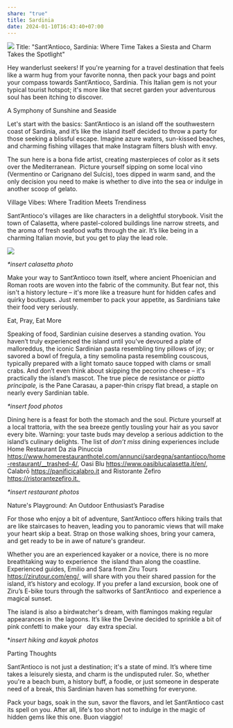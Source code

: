 ```yaml
---
share: "true"
title: Sardinia
date: 2024-01-10T16:43:40+07:00
---
```


![](../../images/20240110164636.png)
Title: "Sant’Antioco, Sardinia: Where Time Takes a Siesta and Charm Takes the Spotlight"

Hey wanderlust seekers! If you're yearning for a travel destination that feels like a warm hug from your favorite nonna, then pack your bags and point your compass towards Sant’Antioco, Sardinia. This Italian gem is not your typical tourist hotspot; it's more like that secret garden your adventurous soul has been itching to discover.

A Symphony of Sunshine and Seaside

Let's start with the basics: Sant’Antioco is an island off the southwestern coast of Sardinia, and it’s like the island itself decided to throw a party for those seeking a blissful escape. Imagine azure waters, sun-kissed beaches, and charming fishing villages that make Instagram filters blush with envy.

The sun here is a bona fide artist, creating masterpieces of color as it sets over the Mediterranean.  Picture yourself sipping on some local vino (Vermentino or Carignano del Sulcis), toes dipped in warm sand, and the only decision you need to make is whether to dive into the sea or indulge in another scoop of gelato.

Village Vibes: Where Tradition Meets Trendiness

Sant’Antioco's villages are like characters in a delightful storybook. Visit the town of Calasetta, where pastel-colored buildings line narrow streets, and the aroma of fresh seafood wafts through the air. It’s like being in a charming Italian movie, but you get to play the lead role. 

  ![](../../images/20240110164744.png)

_*insert calasetta photo_

Make your way to Sant’Antioco town itself, where ancient Phoenician and Roman roots are woven into the fabric of the community. But fear not, this isn't a history lecture – it's more like a treasure hunt for hidden cafes and quirky boutiques. Just remember to pack your appetite, as Sardinians take their food very seriously.

Eat, Pray, Eat More

Speaking of food, Sardinian cuisine deserves a standing ovation. You haven’t truly experienced the island until you've devoured a plate of malloreddus, the iconic Sardinian pasta resembling tiny pillows of joy; or savored a bowl of fregula, a tiny semolina pasta resembling couscous, typically prepared with a light tomato sauce topped with clams or small crabs. And don’t even think about skipping the pecorino cheese – it's practically the island’s mascot. The true piece de resistance or _piatto principale,_ is the Pane Carasau, a paper-thin crispy flat bread, a staple on nearly every Sardinian table.      

_*insert food photos_

Dining here is a feast for both the stomach and the soul. Picture yourself at a local trattoria, with the sea breeze gently tousling your hair as you savor every bite. Warning: your taste buds may develop a serious addiction to the island’s culinary delights. The list of _don’t miss_ dining experiences include Home Restaurant Da zia Pinuccia https://www.homerestauranthotel.com/annunci/sardegna/santantioco/home-restaurant/__trashed-4/, Oasi Blu https://www.oasiblucalasetta.it/en/, Calabrō https://panificicalabro.it and Ristorante Zefiro https://ristorantezefiro.it.     

  

  

  

_*insert restaurant photos_

Nature's Playground: An Outdoor Enthusiast’s Paradise

For those who enjoy a bit of adventure, Sant’Antioco offers hiking trails that are like staircases to heaven, leading you to panoramic views that will make your heart skip a beat. Strap on those walking shoes, bring your camera, and get ready to be in awe of nature's grandeur.

Whether you are an experienced kayaker or a novice, there is no more breathtaking way to experience  the island than along the coastline. Experienced guides, Emilio and Sara from Ziru Tours https://zirutour.com/eng/  will share with you their shared passion for the island, it’s history and ecology. If you prefer a land excursion, book one of Ziru’s E-bike tours through the saltworks of Sant’Antioco  and experience a magical sunset. 

The island is also a birdwatcher's dream, with flamingos making regular appearances in  the lagoons. It’s like the Devine decided to sprinkle a bit of pink confetti to make your   day extra special.

*_insert hiking and kayak photos_

Parting Thoughts

Sant’Antioco is not just a destination; it's a state of mind. It’s where time takes a leisurely siesta, and charm is the undisputed ruler. So, whether you're a beach bum, a history buff, a foodie, or just someone in desperate need of a break, this Sardinian haven has something for everyone.

Pack your bags, soak in the sun, savor the flavors, and let Sant’Antioco cast its spell on you. After all, life's too short not to indulge in the magic of hidden gems like this one. Buon viaggio!